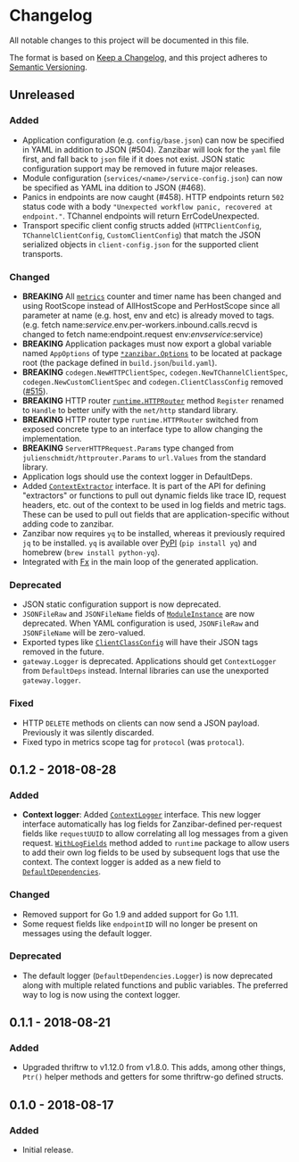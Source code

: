# Changelog
All notable changes to this project will be documented in this file.

The format is based on [Keep a Changelog](https://keepachangelog.com/en/1.0.0/),
and this project adheres to [Semantic Versioning](https://semver.org/spec/v2.0.0.html).

## Unreleased
### Added
- Application configuration (e.g. `config/base.json`) can now be specified in YAML in addition to JSON (#504). Zanzibar will look for the `yaml` file first, and fall back to `json` file if it does not exist. JSON static configuration support may be removed in future major releases. 
- Module configuration (`services/<name>/service-config.json`) can now be specified as YAML ina ddition to JSON (#468).
- Panics in endpoints are now caught (#458). HTTP endpoints return `502` status code with a body `"Unexpected workflow panic, recovered at endpoint."`. TChannel endpoints will return ErrCodeUnexpected. 
- Transport specific client config structs added (`HTTPClientConfig`, `TChannelClientConfig`, `CustomClientConfig`) that match the JSON serialized objects in `client-config.json` for the supported client transports. 

### Changed
- **BREAKING** All [`metrics`](https://godoc.org/github.com/uber/zanzibar/runtime#call_metrics.go) counter and timer name has been changed and using RootScope instead of AllHostScope and PerHostScope since all parameter at name (e.g. host, env and etc) is already moved to tags.(e.g. fetch name:$service.$env.per-workers.inbound.calls.recvd is changed to fetch name:endpoint.request env:$env service:$service)
- **BREAKING** Application packages must now export a global variable named `AppOptions` of type [`*zanzibar.Options`](https://godoc.org/github.com/uber/zanzibar/runtime#Options) to be located at package root (the package defined in `build.json`/`build.yaml`). 
- **BREAKING** `codegen.NewHTTPClientSpec`, `codegen.NewTChannelClientSpec`, `codegen.NewCustomClientSpec` and `codegen.ClientClassConfig` removed ([#515](https://github.com/uber/zanzibar/pull/515)). 
- **BREAKING** HTTP router [`runtime.HTTPRouter`](https://godoc.org/github.com/uber/zanzibar/runtime#HTTPRouter) method `Register` renamed to `Handle` to better unify with the `net/http` standard library. 
- **BREAKING** HTTP router type `runtime.HTTPRouter` switched from exposed concrete type to an interface type to allow changing the implementation. 
- **BREAKING** `ServerHTTPRequest.Params` type changed from `julienschmidt/httprouter.Params` to `url.Values` from the standard library. 
- Application logs should use the context logger in DefaultDeps. 
- Added [`ContextExtractor`](https://godoc.org/github.com/uber/zanzibar/runtime#ContextExtractor) interface. It is part of the API for defining "extractors" or functions to pull out dynamic fields like trace ID, request headers, etc. out of the context to be used in log fields and metric tags. These can be used to pull out fields that are application-specific without adding code to zanzibar. 
- Zanzibar now requires `yq` to be installed, whereas it previously required `jq` to be installed. `yq` is available over [PyPI](https://pypi.org/project/yq/) (`pip install yq`) and homebrew (`brew install python-yq`).  
- Integrated with [Fx](http://go.uber.org/fx) in the main loop of the generated application. 

### Deprecated
- JSON static configuration support is now deprecated. 
- `JSONFileRaw` and `JSONFileName` fields of [`ModuleInstance`](https://godoc.org/github.com/uber/zanzibar/codegen#ModuleInstance) are now deprecated. When YAML configuration is used, `JSONFileRaw` and `JSONFileName` will be zero-valued. 
- Exported types like [`ClientClassConfig`](https://godoc.org/github.com/uber/zanzibar/codegen#ModuleInstance) will have their JSON tags removed in the future. 
- `gateway.Logger` is deprecated. Applications should get `ContextLogger` from `DefaultDeps` instead. Internal libraries can use the unexported `gateway.logger`. 

### Fixed
- HTTP `DELETE` methods on clients can now send a JSON payload. Previously it was silently discarded. 
- Fixed typo in metrics scope tag for `protocol` (was `protocal`). 

## 0.1.2 - 2018-08-28 
### Added
- **Context logger**: Added [`ContextLogger`](https://godoc.org/github.com/uber/zanzibar/runtime#ContextLogger) interface. This new logger interface automatically has log fields for Zanzibar-defined per-request fields like `requestUUID` to allow correlating all log messages from a given request. [`WithLogFields`](https://godoc.org/github.com/uber/zanzibar/runtime#WithLogFields) method added to `runtime` package to allow users to add their own log fields to be used by subsequent logs that use the context. The context logger is added as a new field to [`DefaultDependencies`](https://godoc.org/github.com/uber/zanzibar/runtime#DefaultDependencies). 

### Changed
- Removed support for Go 1.9 and added support for Go 1.11. 
- Some request fields like `endpointID` will no longer be present on messages using the default logger. 

### Deprecated
- The default logger (`DefaultDependencies.Logger`) is now deprecated along with multiple related functions and public variables. The preferred way to log is now using the context logger. 

## 0.1.1 - 2018-08-21
### Added
- Upgraded thriftrw to v1.12.0 from v1.8.0. This adds, among other things, `Ptr()` helper methods and getters for some thriftrw-go defined structs. 

## 0.1.0 - 2018-08-17
### Added
- Initial release.
